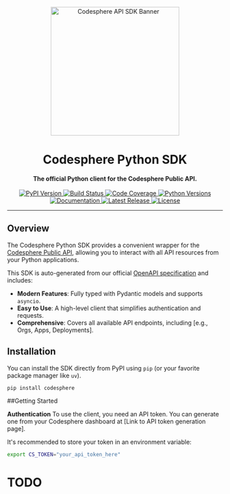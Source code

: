 <p align="center">
  <img src="https://intelignite.com/wp-content/uploads/2022/10/logo_codesphere_dark-300x65.png" alt="Codesphere API SDK Banner" width="300">
</p>

<h1 align="center">Codesphere Python SDK</h1>

<p align="center">
  <strong>The official Python client for the Codesphere Public API.</strong>
  <br />
  <br />
  <a href="https://pypi.org/project/codesphere/">
    <img alt="PyPI Version" src="https://img.shields.io/pypi/v/codesphere.svg?style=flat-square&logo=pypi&logoColor=white">
  </a>
  <a href="https://github.com/[your-github-username]/[your-repo-name]/actions/workflows/ci.yml">
    <img alt="Build Status" src="https://img.shields.io/github/actions/workflow/status/datata1/codesphere-python-sdk/ci.yml?branch=main&style=flat-square&logo=githubactions&logoColor=white">
  </a>
  <a href="[LINK_TO_YOUR_CODECOV_REPORT_IF_ANY]">
    <img alt="Code Coverage" src="https://img.shields.io/codecov/c/github/datata1/codesphere-python-sdk.svg?style=flat-square&logo=codecov&logoColor=white">
  </a>
  <a href="https://pypi.org/project/codesphere/">
    <img alt="Python Versions" src="https://img.shields.io/pypi/pyversions/codesphere.svg?style=flat-square&logo=python&logoColor=white">
  </a>
  <a href="[LINK_TO_YOUR_DOCUMENTATION]">
    <img alt="Documentation" src="https://img.shields.io/badge/docs-latest-blue.svg?style=flat-square">
  </a>
  <a href="https://github.com/[your-github-username]/[your-repo-name]/releases/latest">
    <img alt="Latest Release" src="https://img.shields.io/github/v/release/Datata1/codesphere-python-sdk?style=flat-square&logo=github&logoColor=white">
  </a>
  <a href="https://github.com/Datata1/Codesphere-Python-SDK/blob/main/LICENSE">
    <img alt="License" src="https://img.shields.io/pypi/l/codesphere.svg?style=flat-square">
  </a>
</p>

---

## Overview

The Codesphere Python SDK provides a convenient wrapper for the [Codesphere Public API](https://codesphere.com/api/swagger-ui/?ref=codesphere.ghost.io&anonymousId=K9iszev), allowing you to interact with all API resources from your Python applications.

This SDK is auto-generated from our official [OpenAPI specification]([https://github.com/Datata1/Codesphere-Python-SDK/blob/main/openapi.json) and includes:
* **Modern Features**: Fully typed with Pydantic models and supports `asyncio`.
* **Easy to Use**: A high-level client that simplifies authentication and requests.
* **Comprehensive**: Covers all available API endpoints, including [e.g., Orgs, Apps, Deployments].

## Installation

You can install the SDK directly from PyPI using `pip` (or your favorite package manager like `uv`).

```bash
pip install codesphere
```

##Getting Started

**Authentication**
To use the client, you need an API token. You can generate one from your Codesphere dashboard at [Link to API token generation page].

It's recommended to store your token in an environment variable:
```sh
export CS_TOKEN="your_api_token_here"
```

# TODO
